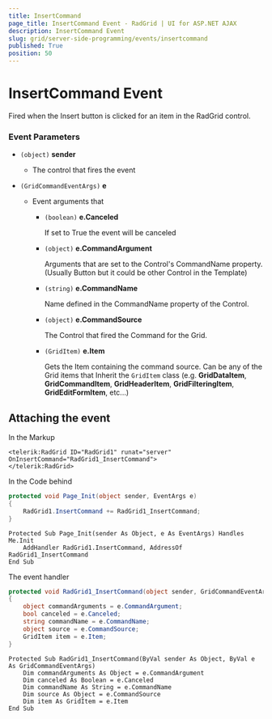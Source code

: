 ```yaml
---
title: InsertCommand
page_title: InsertCommand Event - RadGrid | UI for ASP.NET AJAX
description: InsertCommand Event
slug: grid/server-side-programming/events/insertcommand
published: True
position: 50
---
```


# InsertCommand Event

Fired when the Insert button is clicked for an item in the RadGrid control.

### Event Parameters

* `(object)` **sender**

    * The control that fires the event

* `(GridCommandEventArgs)` **e**

    * Event arguments that 

        * `(boolean)` **e.Canceled**
            
            If set to True the event will be canceled

        * `(object)` **e.CommandArgument**

            Arguments that are set to the Control's CommandName property. (Usually Button but it could be other Control in the Template)

        * `(string)` **e.CommandName**

            Name defined in the CommandName property of the Control.

        * `(object)` **e.CommandSource**

            The Control that fired the Command for the Grid.

        * `(GridItem)` **e.Item**

            Gets the Item containing the command source. Can be any of the Grid items that Inherit the `GridItem` class (e.g. **GridDataItem**,  **GridCommandItem**, **GridHeaderItem**, **GridFilteringItem**, **GridEditFormItem**, etc...)

## Attaching the event

In the Markup

````ASP.NET
<telerik:RadGrid ID="RadGrid1" runat="server" OnInsertCommand="RadGrid1_InsertCommand">
</telerik:RadGrid>
````

In the Code behind

````C#
protected void Page_Init(object sender, EventArgs e)
{
    RadGrid1.InsertCommand += RadGrid1_InsertCommand;
}
````
````VB
Protected Sub Page_Init(sender As Object, e As EventArgs) Handles Me.Init
    AddHandler RadGrid1.InsertCommand, AddressOf RadGrid1_InsertCommand
End Sub
````

The event handler

````C#
protected void RadGrid1_InsertCommand(object sender, GridCommandEventArgs e)
{
    object commandArguments = e.CommandArgument;
    bool canceled = e.Canceled;
    string commandName = e.CommandName;
    object source = e.CommandSource;
    GridItem item = e.Item;
}
````
````VB
Protected Sub RadGrid1_InsertCommand(ByVal sender As Object, ByVal e As GridCommandEventArgs)
    Dim commandArguments As Object = e.CommandArgument
    Dim canceled As Boolean = e.Canceled
    Dim commandName As String = e.CommandName
    Dim source As Object = e.CommandSource
    Dim item As GridItem = e.Item
End Sub
````
 
